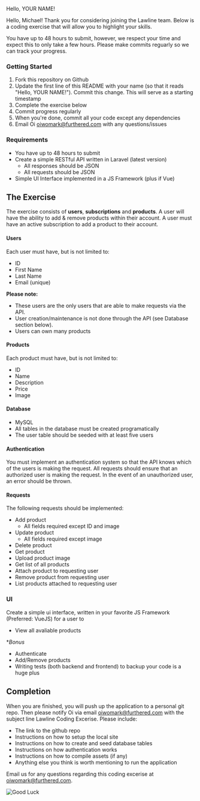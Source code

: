 Hello, YOUR NAME!

Hello, Michael! Thank you for considering joining the Lawline team. Below is a coding exercise that will allow you
to highlight your skills.

You have up to 48 hours to submit, however, we respect your time and expect this to only take a few hours. Please make
commits reguarly so we can track your progress.

### Getting Started

1. Fork this repository on Github
2. Update the first line of this README with your name (so that it reads "Hello, YOUR NAME!"). Commit this change. This
will serve as a starting timestamp
3. Complete the exercise below
4. Commit progress regularly
5. When you're done, commit all your code except any dependencies
6. Email Oi [oiwomark@furthered.com](mailto:oiwomark@furthered.com) with any questions/issues

### Requirements

- You have up to 48 hours to submit
- Create a simple RESTful API written in Laravel (latest version)
    - All responses should be JSON
    - All requests should be JSON
- Simple UI Interface implemented in a JS Framework (plus if Vue)

## The Exercise

The exercise consists of **users**, **subscriptions** and **products**. A user will have the ability to add & remove
products within their account. A user must have an active subscription to add a product to their account.

#### Users

Each user must have, but is not limited to:

- ID
- First Name
- Last Name
- Email (unique)

**Please note:**

- These users are the only users that are able to make requests via the API.
- User creation/maintenance is not done through the API (see Database section below).
- Users can own many products

#### Products

Each product must have, but is not limited to:

- ID
- Name
- Description
- Price
- Image

#### Database

- MySQL
- All tables in the database must be created programatically
- The user table should be seeded with at least five users

#### Authentication

You must implement an authentication system so that the API knows which of the users is making the request. All requests should ensure that an authorized user is making the request. In the event of an unauthorized user, an error should be thrown.

#### Requests

The following requests should be implemented:

- Add product
    - All fields required except ID and image
- Update product
    - All fields required except image
- Delete product
- Get product
- Upload product image
- Get list of all products
- Attach product to requesting user
- Remove product from requesting user
- List products attached to requesting user

### UI

Create a simple ui interface, written in your favorite JS Framework (Preferred: VueJS) for a user to

- View all avaliable products

**Bonus*
- Authenticate
- Add/Remove products
- Writing tests (both backend and frontend) to backup your code is a huge plus

## Completion

When you are finished, you will push up the application to a personal git repo. Then please notify Oi via email
[oiwomark@furthered.com](mailto:oiwomark@furthered.com?subject=Lawline%20Code%20Challenge) with the subject line Lawline Coding Excerise. Please include:

- The link to the github repo
- Instructions on how to setup the local site
- Instructions on how to create and seed database tables
- Instructions on how authentication works
- Instructions on how to compile assets (if any)
- Anything else you think is worth mentioning to run the application

Email us for any questions regarding this coding excerise at oiwomark@furthered.com.

![Good Luck](http://www.reactiongifs.us/wp-content/uploads/2014/01/good_luck_morgan_freeman.gif)
